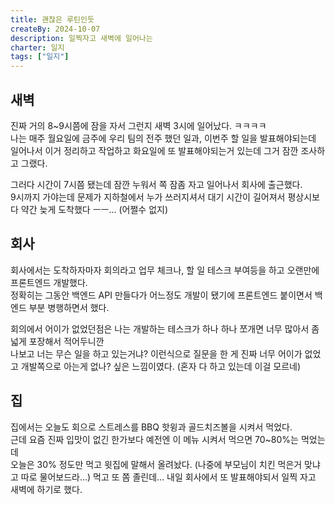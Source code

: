 ```yaml
---
title: 괜찮은 루틴인듯
createBy: 2024-10-07
description: 일찍자고 새벽에 일어나는
charter: 일지
tags: ["일지"]
---
```


## 새벽

진짜 거의 8~9시쯤에 잠을 자서 그런지 새벽 3시에 일어났다. ㅋㅋㅋㅋ  
나는 매주 월요일에 금주에 우리 팀의 전주 했던 일과, 이번주 할 일을 발표해야되는데  
일어나서 이거 정리하고 작업하고 화요일에 또 발표해야되는거 있는데 그거 잠깐 조사하고 그랬다.

그러다 시간이 7시쯤 됐는데 잠깐 누워서 쪽 잠좀 자고 일어나서 회사에 출근했다.  
9시까지 가야는데 문제가 지하철에서 누가 쓰러지셔서 대기 시간이 길어져서 평상시보다 약간 늦게 도착했다 ㅡㅡ... (어쩔수 없지)

## 회사

회사에서는 도착하자마자 회의라고 업무 체크나, 할 일 테스크 부여등을 하고 오랜만에 프론트엔드 개발했다.  
정확히는 그동안 백엔드 API 만들다가 어느정도 개발이 됐기에 프론트엔드 붙이면서 백엔드 부분 병행하면서 했다.

회의에서 어이가 없었던점은 나는 개발하는 테스크가 하나 하나 쪼개면 너무 많아서 좀 넓게 포장해서 적어두니깐  
나보고 너는 무슨 일을 하고 있는거냐? 이런식으로 질문을 한 게 진짜 너무 어이가 없었고 개발쪽으로 아는게 없나? 싶은 느낌이였다. (혼자 다 하고 있는데 이걸 모르네)

## 집

집에서는 오늘도 회으로 스트레스를 BBQ 핫윙과 골드치즈볼을 시켜서 먹었다.  
근데 요즘 진짜 입맛이 없긴 한가보다 예전엔 이 메뉴 시켜서 먹으면 70~80%는 먹었는데  
오늘은 30% 정도만 먹고 윗집에 말해서 올려놨다. (나중에 부모님이 치킨 먹은거 맞냐고 따로 물어보드라...)
먹고 또 쫌 졸린데... 내일 회사에서 또 발표해야되서 일찍 자고 새벽에 하기로 했다.
